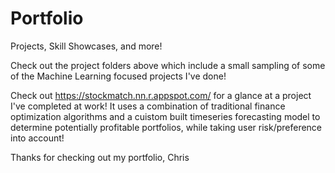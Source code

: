 # Portfolio
Projects, Skill Showcases, and more!

Check out the project folders above which include a small sampling of some of the Machine Learning focused projects I've done!

Check out https://stockmatch.nn.r.appspot.com/ for a glance at a project I've completed at work! It uses a combination of traditional finance optimization algorithms and a cuistom built timeseries forecasting model to determine potentially profitable portfolios, while taking user risk/preference into account!

Thanks for checking out my portfolio,
Chris
